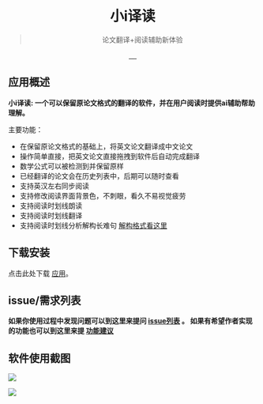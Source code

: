 <div align="center">
  <img src="http://hl-md-imgs.oss-cn-beijing.aliyuncs.com/img/xiaoi_icon_128.png" alt="">
  <h1>小i译读</h1>
  <blockquote>论文翻译+阅读辅助新体验 </blockquote>
  <a href="javascript:void(0);">
    <img src="https://img.shields.io/badge/code%20style-standard-green.svg?style=flat-square" alt="">
  </a>
  <a href="javascript:void(0);">
    <img src="https://github.com/Molunerfinn/PicGo/workflows/Build/badge.svg" alt="">
  </a>
  <a href="javascript:void(0);">
    <img src="https://img.shields.io/github/downloads/Molunerfinn/PicGo/total.svg?style=flat-square" alt="">
  </a>
  <a href="javascript:void(0);">
    <img src="http://hl-md-imgs.oss-cn-beijing.aliyuncs.com/img/release_version.svg" alt="">
  </a>
  <a href="javascript:void(0);">
    <img src="https://img.shields.io/badge/gitter-join%20chat%20%E2%86%92-66ae93.svg?style=flat-square" alt="">
  </a>
</div>

## 应用概述

**小i译读: 一个可以保留原论文格式的翻译的软件，并在用户阅读时提供ai辅助帮助理解。**

主要功能：

- 在保留原论文格式的基础上，将英文论文翻译成中文论文
- 操作简单直接，把英文论文直接拖拽到软件后自动完成翻译
- 数学公式可以被检测到并保留原样
- 已经翻译的论文会在历史列表中，后期可以随时查看
- 支持英汉左右同步阅读
- 支持修改阅读界面背景色，不刺眼，看久不易视觉疲劳
- 支持阅读时划线朗读
- 支持阅读时划线翻译
- 支持阅读时划线分析解构长难句  [解构格式看这里](https://xiaoisudu.github.io/) 


## 下载安装

点击此处下载 [应用](https://github.com/Molunerfinn/PicGo/releases)。

## issue/需求列表
**如果你使用过程中发现问题可以到这里来提问 [issue列表](https://github.com/xiaoisudu/xiaoiedu/issues) 。 如果有希望作者实现的功能也可以到这里来提 [功能建议](https://github.com/xiaoisudu/xiaoiedu/issues)**

## 软件使用截图
![](http://hl-md-imgs.oss-cn-beijing.aliyuncs.com/img/20220219204429.png)

![](http://hl-md-imgs.oss-cn-beijing.aliyuncs.com/img/20220219204756.png)

